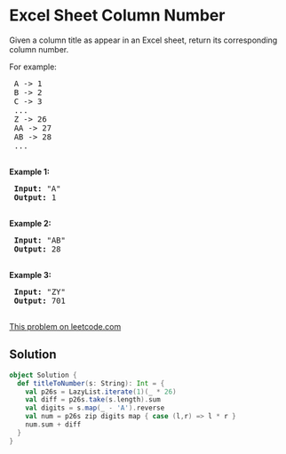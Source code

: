 # Excel Sheet Column Number

<p>Given a column title as appear in an Excel sheet, return its corresponding column number.</p>
 
 <p>For example:</p>
 
 <pre>
 A -&gt; 1
 B -&gt; 2
 C -&gt; 3
 ...
 Z -&gt; 26
 AA -&gt; 27
 AB -&gt; 28 
 ...
 </pre>
 
 <p><strong>Example 1:</strong></p>
 
 <pre>
 <strong>Input:</strong> &quot;A&quot;
 <strong>Output:</strong> 1
 </pre>
 
 <p><strong>Example 2:</strong></p>
 
 <pre>
 <strong>Input: </strong>&quot;AB&quot;
 <strong>Output:</strong> 28
 </pre>
 
 <p><strong>Example 3:</strong></p>
 
 <pre>
 <strong>Input: </strong>&quot;ZY&quot;
 <strong>Output:</strong> 701
 </pre>

[This problem on leetcode.com](https://leetcode.com/problems/excel-sheet-column-number/)

## Solution

```scala
object Solution {
  def titleToNumber(s: String): Int = {
    val p26s = LazyList.iterate(1)(_ * 26)
    val diff = p26s.take(s.length).sum
    val digits = s.map(_ - 'A').reverse
    val num = p26s zip digits map { case (l,r) => l * r }
    num.sum + diff
  }
}
```
